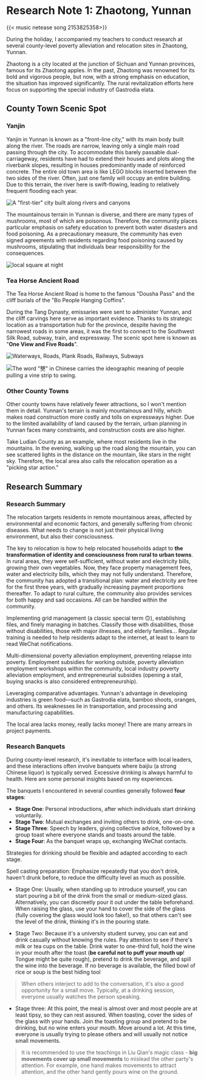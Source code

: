 #  Research Note 1: Zhaotong, Yunnan

{{< music netease song 2153825358>}}

During the holiday, I accompanied my teachers to conduct research at several county-level poverty alleviation and relocation sites in Zhaotong, Yunnan.

Zhaotong is a city located at the junction of Sichuan and Yunnan provinces, famous for its Zhaotong apples. In the past, Zhaotong was renowned for its bold and vigorous people, but now, with a strong emphasis on education, the situation has improved significantly. The rural revitalization efforts here focus on supporting the special industry of Gastrodia elata.


## County Town Scenic Spot

### Yanjin

Yanjin in Yunnan is known as a "front-line city," with its main body built along the river. The roads are narrow, leaving only a single main road passing through the city. To accommodate this barely passable dual-carriageway, residents have had to extend their houses and plots along the riverbank slopes, resulting in houses predominantly made of reinforced concrete. The entire old town area is like LEGO blocks inserted between the two sides of the river. Often, just one family will occupy an entire building. Due to this terrain, the river here is swift-flowing, leading to relatively frequent flooding each year.

![A  "first-tier" city built along rivers and canyons](/img/调研小记：云南昭通-20240604201024276.webp)

The mountainous terrain in Yunnan is diverse, and there are many types of mushrooms, most of which are poisonous. Therefore, the community places particular emphasis on safety education to prevent both water disasters and food poisoning. As a precautionary measure, the community has even signed agreements with residents regarding food poisoning caused by mushrooms, stipulating that individuals bear responsibility for the consequences.

![local square at night](/img/调研小记：云南昭通-20240604201058779.webp)
### Tea Horse Ancient Road

The Tea Horse Ancient Road is home to the famous "Dousha Pass" and the cliff burials of the "Bo People Hanging Coffins".

During the Tang Dynasty, emissaries were sent to administer Yunnan, and the cliff carvings here serve as important evidence. Thanks to its strategic location as a transportation hub for the province, despite having the narrowest roads in some areas, it was the first to connect to the Southwest Silk Road, subway, train, and expressway. The scenic spot here is known as "**One View and Five Roads**".

![Waterways, Roads, Plank Roads, Railways, Subways](/img/调研小记：云南昭通-20240604201305303.webp)

![The word "僰" in Chinese carries the ideographic meaning of people pulling a vine strip to swing.](/img/调研小记：云南昭通-20240604201440600.webp)

### Other County Towns

Other county towns have relatively fewer attractions, so I won't mention them in detail. Yunnan's terrain is mainly mountainous and hilly, which makes road construction more costly and tolls on expressways higher. Due to the limited availability of land caused by the terrain, urban planning in Yunnan faces many constraints, and construction costs are also higher.

Take Ludian County as an example, where most residents live in the mountains. In the evening, walking up the road along the mountain, you can see scattered lights in the distance on the mountain, like stars in the night sky. Therefore, the local area also calls the relocation operation as a "picking star action."
## Research Summary

### Research Summary

The relocation targets residents in remote mountainous areas, affected by environmental and economic factors, and generally suffering from chronic diseases. What needs to change is not just their physical living environment, but also their consciousness.

The key to relocation is how to help relocated households adapt to **the transformation of identity and consciousness from rural to urban towns**. In rural areas, they were self-sufficient, without water and electricity bills, growing their own vegetables. Now, they face property management fees, water and electricity bills, which they may not fully understand. Therefore, the community has adopted a transitional plan: water and electricity are free for the first three years, with gradually increasing payment proportions thereafter. To adapt to rural culture, the community also provides services for both happy and sad occasions. All can be handled within the community.

Implementing grid management (a classic special term 🙃), establishing files, and finely managing in batches. Classify those with disabilities, those without disabilities, those with major illnesses, and elderly families... Regular training is needed to help residents adapt to the internet, at least to learn to read WeChat notifications.

Multi-dimensional poverty alleviation employment, preventing relapse into poverty. Employment subsidies for working outside, poverty alleviation employment workshops within the community, local industry poverty alleviation employment, and entrepreneurial subsidies (opening a stall, buying snacks is also considered entrepreneurship).

Leveraging comparative advantages. Yunnan's advantage in developing industries is green food—such as Gastrodia elata, bamboo shoots, oranges, and others. Its weaknesses lie in transportation, and processing and manufacturing capabilities.

The local area lacks money, really lacks money! There are many arrears in project payments.
### Research Banquets

During county-level research, it's inevitable to interface with local leaders, and these interactions often involve banquets where baijiu (a strong Chinese liquor) is typically served. Excessive drinking is always harmful to health. Here are some personal insights based on my experiences.

The banquets I encountered in several counties generally followed **four stages**:

- **Stage One**: Personal introductions, after which individuals start drinking voluntarily.
- **Stage Two**: Mutual exchanges and inviting others to drink, one-on-one.
- **Stage Three**: Speech by leaders, giving collective advice, followed by a group toast where everyone stands and toasts around the table.
- **Stage Four**: As the banquet wraps up, exchanging WeChat contacts.

Strategies for drinking should be flexible and adapted according to each stage.

Spell casting preparation: Emphasize repeatedly that you don't drink, haven't drunk before, to reduce the difficulty level as much as possible.

- Stage One: Usually, when standing up to introduce yourself, you can start pouring a bit of the drink from the small or medium-sized glass. Alternatively, you can discreetly pour it out under the table beforehand. When raising the glass, use your hand to cover the side of the glass (fully covering the glass would look too fake!), so that others can't see the level of the drink, thinking it's in the pouring state.

- Stage Two: Because it's a university student survey, you can eat and drink casually without knowing the rules. Pay attention to see if there's milk or tea cups on the table. Drink water to one-third full, hold the wine in your mouth after the toast (**be careful not to puff your mouth up**! Tongue might be quite rough), pretend to drink the beverage, and spill the wine into the beverage. If no beverage is available, the filled bowl of rice or soup is the best hiding tool


> When others interject to add to the conversation, it's also a good opportunity for a small move. Typically, at a drinking session, everyone usually watches the person speaking.

- Stage three: At this point, the meal is almost over and most people are at least tipsy, so they can rest assured. When toasting, cover the sides of the glass with your hands. Join the toasting group and pretend to be drinking, but no wine enters your mouth. Move around a lot. At this time, everyone is usually trying to please others and will usually not notice small movements.

> It is recommended to use the teachings in Liu Qian's magic class - **big movements cover up small movements** to mislead the other party's attention. For example, one hand makes movements to attract attention, and the other hand gently pours wine on the ground.
